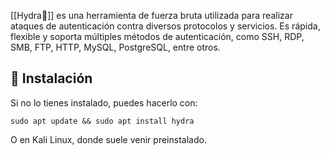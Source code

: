 [[Hydra🐉]] es una herramienta de fuerza bruta utilizada para realizar ataques de autenticación contra diversos protocolos y servicios. Es rápida, flexible y soporta múltiples métodos de autenticación, como SSH, RDP, SMB, FTP, HTTP, MySQL, PostgreSQL, entre otros.

## 📌 **Instalación**

Si no lo tienes instalado, puedes hacerlo con:

`sudo apt update && sudo apt install hydra`

O en Kali Linux, donde suele venir preinstalado.